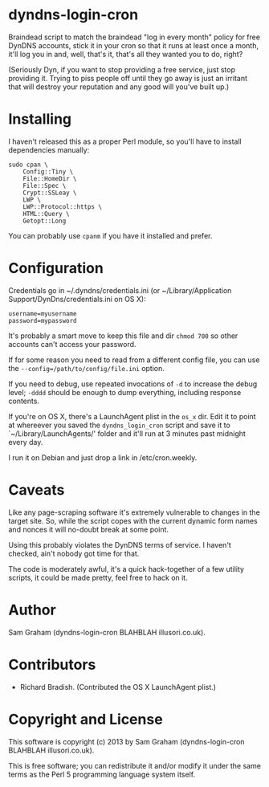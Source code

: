 dyndns-login-cron
=================

Braindead script to match the braindead "log in every month" policy for free DynDNS accounts, stick it in your cron so that it runs at least once a month, it'll log you in and, well, that's it, that's all they wanted you to do, right?

(Seriously Dyn, if you want to stop providing a free service, just stop providing it. Trying to piss people off until they go away is just an irritant that will destroy your reputation and any good will you've built up.)

Installing
==========

I haven't released this as a proper Perl module, so you'll have to install dependencies manually:

    sudo cpan \
        Config::Tiny \
        File::HomeDir \
        File::Spec \
        Crypt::SSLeay \
        LWP \
        LWP::Protocol::https \
        HTML::Query \
        Getopt::Long

You can probably use `cpanm` if you have it installed and prefer.

Configuration
=============

Credentials go in ~/.dyndns/credentials.ini (or ~/Library/Application Support/DynDns/credentials.ini on OS X):

    username=myusername
    password=mypassword

It's probably a smart move to keep this file and dir `chmod 700` so other accounts can't access your password.

If for some reason you need to read from a different config file, you can use the `--config=/path/to/config/file.ini` option.

If you need to debug, use repeated invocations of `-d` to increase the debug level; `-dddd` should be enough to dump everything, including response contents.

If you're on OS X, there's a LaunchAgent plist in the `os_x` dir. Edit it to point at whereever you saved the `dyndns_login_cron` script and save it to `~/Library/LaunchAgents/' folder and it'll run at 3 minutes past midnight every day.

I run it on Debian and just drop a link in /etc/cron.weekly.

Caveats
=======

Like any page-scraping software it's extremely vulnerable to changes in the target site. So, while the script copes with the current dynamic form names and nonces it will no-doubt break at some point.

Using this probably violates the DynDNS terms of service. I haven't checked, ain't nobody got time for that.

The code is moderately awful, it's a quick hack-together of a few utility scripts, it could be made pretty, feel free to hack on it.

Author
======

Sam Graham (dyndns-login-cron BLAHBLAH illusori.co.uk).

Contributors
============

 * Richard Bradish. (Contributed the OS X LaunchAgent plist.)

Copyright and License
=====================

This software is copyright (c) 2013 by Sam Graham (dyndns-login-cron BLAHBLAH illusori.co.uk).

This is free software; you can redistribute it and/or modify it under
the same terms as the Perl 5 programming language system itself.
